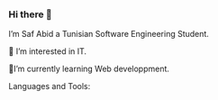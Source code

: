 ### Hi there 👋

I’m Saf Abid a Tunisian Software Engineering Student.

👀 I’m interested in IT.

🌱I’m currently learning Web developpment.

Languages and Tools:
